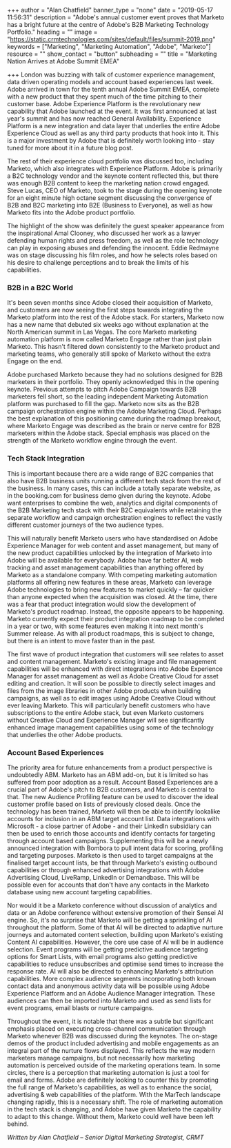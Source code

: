 +++
author = "Alan Chatfield"
banner_type = "none"
date = "2019-05-17 11:56:31"
description = "Adobe's annual customer event proves that Marketo has a bright future at the centre of Adobe's B2B Marketing Technology Portfolio."
heading = ""
image = "https://static.crmtechnologies.com/sites/default/files/summit-2019.png"
keywords = ["Marketing", "Marketing Automation", "Adobe", "Marketo"]
resource = ""
show_contact = "button"
subheading = ""
title = "Marketing Nation Arrives at Adobe Summit EMEA"

+++
London was buzzing with talk of customer experience management, data driven operating models and account based experiences last week. Adobe arrived in town for the tenth annual Adobe Summit EMEA, complete with a new product that they spent much of the time pitching to their customer base. Adobe Experience Platform is the revolutionary new capability that Adobe launched at the event. It was first announced at last year's summit and has now reached General Availability. Experience Platform is a new integration and data layer that underlies the entire Adobe Experience Cloud as well as any third party products that hook into it. This is a major investment by Adobe that is definitely worth looking into - stay tuned for more about it in a future blog post.

The rest of their experience cloud portfolio was discussed too, including Marketo, which also integrates with Experience Platform. Adobe is primarily a B2C technology vendor and the keynote content reflected this, but there was enough B2B content to keep the marketing nation crowd engaged. Steve Lucas, CEO of Marketo, took to the stage during the opening keynote for an eight minute high octane segment discussing the convergence of B2B and B2C marketing into B2E (Business to Everyone), as well as how Marketo fits into the Adobe product portfolio.

The highlight of the show was definitely the guest speaker appearance from the inspirational Amal Clooney, who discussed her work as a lawyer defending human rights and press freedom, as well as the role technology can play in exposing abuses and defending the innocent. Eddie Redmayne was on stage discussing his film roles, and how he selects roles based on his desire to challenge perceptions and to break the limits of his capabilities.

### B2B in a B2C World

It's been seven months since Adobe closed their acquisition of Marketo, and customers are now seeing the first steps towards integrating the Marketo platform into the rest of the Adobe stack. For starters, Marketo now has a new name that debuted six weeks ago without explanation at the North American summit in Las Vegas. The core Marketo marketing automation platform is now called Marketo Engage rather than just plain Marketo. This hasn't filtered down consistently to the Marketo product and marketing teams, who generally still spoke of Marketo without the extra Engage on the end.

Adobe purchased Marketo because they had no solutions designed for B2B marketers in their portfolio. They openly acknowledged this in the opening keynote. Previous attempts to pitch Adobe Campaign towards B2B marketers fell short, so the leading independent Marketing Automation platform was purchased to fill the gap. Marketo now sits as the B2B campaign orchestration engine within the Adobe Marketing Cloud. Perhaps the best explanation of this positioning came during the roadmap breakout, where Marketo Engage was described as the brain or nerve centre for B2B marketers within the Adobe stack. Special emphasis was placed on the strength of the Marketo workflow engine through the event.

### Tech Stack Integration

This is important because there are a wide range of B2C companies that also have B2B business units running a different tech stack from the rest of the business. In many cases, this can include a totally separate website, as in the booking.com for business demo given during the keynote. Adobe want enterprises to combine the web, analytics and digital components of the B2B Marketing tech stack with their B2C equivalents while retaining the separate workflow and campaign orchestration engines to reflect the vastly different customer journeys of the two audience types.

This will naturally benefit Marketo users who have standardised on Adobe Experience Manager for web content and asset management, but many of the new product capabilities unlocked by the integration of Marketo into Adobe will be available for everybody. Adobe have far better AI, web tracking and asset management capabilities than anything offered by Marketo as a standalone company. With competing marketing automation platforms all offering new features in these areas, Marketo can leverage Adobe technologies to bring new features to market quickly – far quicker than anyone expected when the acquisition was closed. At the time, there was a fear that product integration would slow the development of Marketo's product roadmap. Instead, the opposite appears to be happening. Marketo currently expect their product integration roadmap to be completed in a year or two, with some features even making it into next month's Summer release. As with all product roadmaps, this is subject to change, but there is an intent to move faster than in the past.

The first wave of product integration that customers will see relates to asset and content management. Marketo's existing image and file management capabilities will be enhanced with direct integrations into Adobe Experience Manager for asset management as well as Adobe Creative Cloud for asset editing and creation. It will soon be possible to directly select images and files from the image libraries in other Adobe products when building campaigns, as well as to edit images using Adobe Creative Cloud without ever leaving Marketo. This will particularly benefit customers who have subscriptions to the entire Adobe stack, but even Marketo customers without Creative Cloud and Experience Manager will see significantly enhanced image management capabilities using some of the technology that underlies the other Adobe products.

### Account Based Experiences

The priority area for future enhancements from a product perspective is undoubtedly ABM. Marketo has an ABM add-on, but it is limited so has suffered from poor adoption as a result. Account Based Experiences are a crucial part of Adobe's pitch to B2B customers, and Marketo is central to that. The new Audience Profiling feature can be used to discover the ideal customer profile based on lists of previously closed deals. Once the technology has been trained, Marketo will then be able to identify lookalike accounts for inclusion in an ABM target account list. Data integrations with Microsoft - a close partner of Adobe - and their LinkedIn subsidiary can then be used to enrich those accounts and identify contacts for targeting through account based campaigns. Supplementing this will be a newly announced integration with Bombora to pull intent data for scoring, profiling and targeting purposes. Marketo is then used to target campaigns at the finalised target account lists, be that through Marketo's existing outbound capabilities or through enhanced advertising integrations with Adobe Advertising Cloud, LiveRamp, LinkedIn or Demandbase. This will be possible even for accounts that don't have any contacts in the Marketo database using new account targeting capabilities.

Nor would it be a Marketo conference without discussion of analytics and data or an Adobe conference without extensive promotion of their Sensei AI engine. So, it's no surprise that Marketo will be getting a sprinkling of AI throughout the platform. Some of that AI will be directed to adaptive nurture journeys and automated content selection, building upon Marketo's existing Content AI capabilities. However, the core use case of AI will be in audience selection. Event programs will be getting predictive audience targeting options for Smart Lists, with email programs also getting predictive capabilities to reduce unsubscribes and optimise send times to increase the response rate. AI will also be directed to enhancing Marketo's attribution capabilities. More complex audience segments incorporating both known contact data and anonymous activity data will be possible using Adobe Experience Platform and an Adobe Audience Manager integration. These audiences can then be imported into Marketo and used as send lists for event programs, email blasts or nurture campaigns.

Throughout the event, it is notable that there was a subtle but significant emphasis placed on executing cross-channel communication through Marketo whenever B2B was discussed during the keynotes. The on-stage demos of the product included advertising and mobile engagements as an integral part of the nurture flows displayed. This reflects the way modern marketers manage campaigns, but not necessarily how marketing automation is perceived outside of the marketing operations team. In some circles, there is a perception that marketing automation is just a tool for email and forms. Adobe are definitely looking to counter this by promoting the full range of Marketo's capabilities, as well as to enhance the social, advertising & web capabilities of the platform. With the MarTech landscape changing rapidly, this is a necessary shift. The role of marketing automation in the tech stack is changing, and Adobe have given Marketo the capability to adapt to this change. Without them, Marketo could well have been left behind.

_Written by Alan Chatfield – Senior Digital Marketing Strategist, CRMT_
